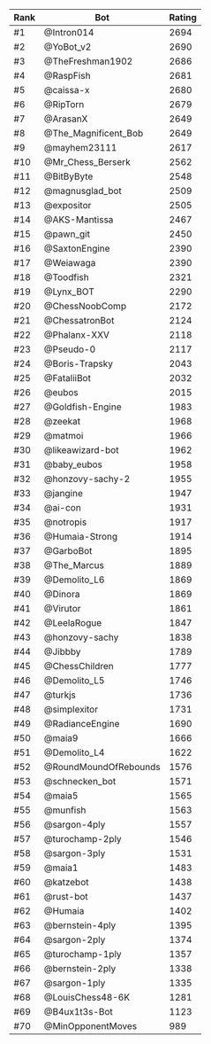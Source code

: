 Rank|Bot|Rating
---|---|---
#1|@Intron014|2694
#2|@YoBot_v2|2690
#3|@TheFreshman1902|2686
#4|@RaspFish|2681
#5|@caissa-x|2680
#6|@RipTorn|2679
#7|@ArasanX|2649
#8|@The_Magnificent_Bob|2649
#9|@mayhem23111|2617
#10|@Mr_Chess_Berserk|2562
#11|@BitByByte|2548
#12|@magnusglad_bot|2509
#13|@expositor|2505
#14|@AKS-Mantissa|2467
#15|@pawn_git|2450
#16|@SaxtonEngine|2390
#17|@Weiawaga|2390
#18|@Toodfish|2321
#19|@Lynx_BOT|2290
#20|@ChessNoobComp|2172
#21|@ChessatronBot|2124
#22|@Phalanx-XXV|2118
#23|@Pseudo-0|2117
#24|@Boris-Trapsky|2043
#25|@FataliiBot|2032
#26|@eubos|2015
#27|@Goldfish-Engine|1983
#28|@zeekat|1968
#29|@matmoi|1966
#30|@likeawizard-bot|1962
#31|@baby_eubos|1958
#32|@honzovy-sachy-2|1955
#33|@jangine|1947
#34|@ai-con|1931
#35|@notropis|1917
#36|@Humaia-Strong|1914
#37|@GarboBot|1895
#38|@The_Marcus|1889
#39|@Demolito_L6|1869
#40|@Dinora|1869
#41|@Virutor|1861
#42|@LeelaRogue|1847
#43|@honzovy-sachy|1838
#44|@Jibbby|1789
#45|@ChessChildren|1777
#46|@Demolito_L5|1746
#47|@turkjs|1736
#48|@simplexitor|1731
#49|@RadianceEngine|1690
#50|@maia9|1666
#51|@Demolito_L4|1622
#52|@RoundMoundOfRebounds|1576
#53|@schnecken_bot|1571
#54|@maia5|1565
#55|@munfish|1563
#56|@sargon-4ply|1557
#57|@turochamp-2ply|1546
#58|@sargon-3ply|1531
#59|@maia1|1483
#60|@katzebot|1438
#61|@rust-bot|1437
#62|@Humaia|1402
#63|@bernstein-4ply|1395
#64|@sargon-2ply|1374
#65|@turochamp-1ply|1357
#66|@bernstein-2ply|1338
#67|@sargon-1ply|1335
#68|@LouisChess48-6K|1281
#69|@B4ux1t3s-Bot|1123
#70|@MinOpponentMoves|989
